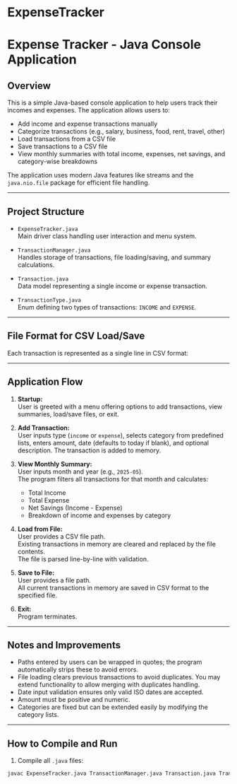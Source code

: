 # ExpenseTracker

# Expense Tracker - Java Console Application

## Overview

This is a simple Java-based console application to help users track their incomes and expenses. The application allows users to:

- Add income and expense transactions manually
- Categorize transactions (e.g., salary, business, food, rent, travel, other)
- Load transactions from a CSV file
- Save transactions to a CSV file
- View monthly summaries with total income, expenses, net savings, and category-wise breakdowns

The application uses modern Java features like streams and the `java.nio.file` package for efficient file handling.

---

## Project Structure

- `ExpenseTracker.java`  
  Main driver class handling user interaction and menu system.

- `TransactionManager.java`  
  Handles storage of transactions, file loading/saving, and summary calculations.

- `Transaction.java`  
  Data model representing a single income or expense transaction.

- `TransactionType.java`  
  Enum defining two types of transactions: `INCOME` and `EXPENSE`.

---

## File Format for CSV Load/Save

Each transaction is represented as a single line in CSV format:




---

## Application Flow

1. **Startup:**  
   User is greeted with a menu offering options to add transactions, view summaries, load/save files, or exit.

2. **Add Transaction:**  
   User inputs type (`income` or `expense`), selects category from predefined lists, enters amount, date (defaults to today if blank), and optional description. The transaction is added to memory.

3. **View Monthly Summary:**  
   User inputs month and year (e.g., `2025-05`).  
   The program filters all transactions for that month and calculates:  
   - Total Income  
   - Total Expense  
   - Net Savings (Income - Expense)  
   - Breakdown of income and expenses by category

4. **Load from File:**  
   User provides a CSV file path.  
   Existing transactions in memory are cleared and replaced by the file contents.  
   The file is parsed line-by-line with validation.

5. **Save to File:**  
   User provides a file path.  
   All current transactions in memory are saved in CSV format to the specified file.

6. **Exit:**  
   Program terminates.

---

## Notes and Improvements

- Paths entered by users can be wrapped in quotes; the program automatically strips these to avoid errors.
- File loading clears previous transactions to avoid duplicates. You may extend functionality to allow merging with duplicates handling.
- Date input validation ensures only valid ISO dates are accepted.
- Amount must be positive and numeric.
- Categories are fixed but can be extended easily by modifying the category lists.

---

## How to Compile and Run

1. Compile all `.java` files:

```bash
javac ExpenseTracker.java TransactionManager.java Transaction.java TransactionType.java




